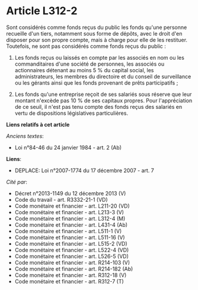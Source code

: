 # Article L312-2

Sont considérés comme fonds reçus du public les fonds qu'une personne recueille d'un tiers, notamment sous forme de dépôts,
avec le droit d'en disposer pour son propre compte, mais à charge pour elle de les restituer. Toutefois, ne sont pas
considérés comme fonds reçus du public :

1. Les fonds reçus ou laissés en compte par les associés en nom ou les commanditaires d'une société de personnes, les
associés ou actionnaires détenant au moins 5 % du capital social, les administrateurs, les membres du directoire et du
conseil de surveillance ou les gérants ainsi que les fonds provenant de prêts participatifs ;

2. Les fonds qu'une entreprise reçoit de ses salariés sous réserve que leur montant n'excède pas 10 % de ses capitaux
propres. Pour l'appréciation de ce seuil, il n'est pas tenu compte des fonds reçus des salariés en vertu de dispositions
législatives particulières.

**Liens relatifs à cet article**

_Anciens textes_:

  - Loi n°84-46 du 24 janvier 1984 - art. 2 (Ab)

**Liens**:

  - DEPLACE: Loi n°2007-1774 du 17 décembre 2007 - art. 7

_Cité par_:

  - Décret n°2013-1149 du 12 décembre 2013 (V)
  - Code du travail - art. R3332-21-1 (VD)
  - Code monétaire et financier - art. L211-20 (VD)
  - Code monétaire et financier - art. L213-3 (V)
  - Code monétaire et financier - art. L312-4 (M)
  - Code monétaire et financier - art. L431-4 (Ab)
  - Code monétaire et financier - art. L511-1 (V)
  - Code monétaire et financier - art. L511-16 (V)
  - Code monétaire et financier - art. L515-2 (VD)
  - Code monétaire et financier - art. L522-4 (VD)
  - Code monétaire et financier - art. L526-5 (VD)
  - Code monétaire et financier - art. R214-103 (V)
  - Code monétaire et financier - art. R214-182 (Ab)
  - Code monétaire et financier - art. R312-18 (V)
  - Code monétaire et financier - art. R312-7 (T)
